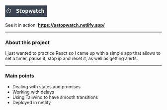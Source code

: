 ![](https://raw.githubusercontent.com/jcamilov/stopwatch/master/public/stopwatchLogo.png)

See it in action: **https://astopwatch.netlify.app/**

------------

### About this project
I just wanted to practice React so I came up with a simple app that allows to set a timer, pause it, stop ip and reset it, as well as getting alerts.

------------

### Main points
- Dealing with states and promises
- Working with delays
- Using Tailwind to have smooth transitions
- Deployed in netlify

